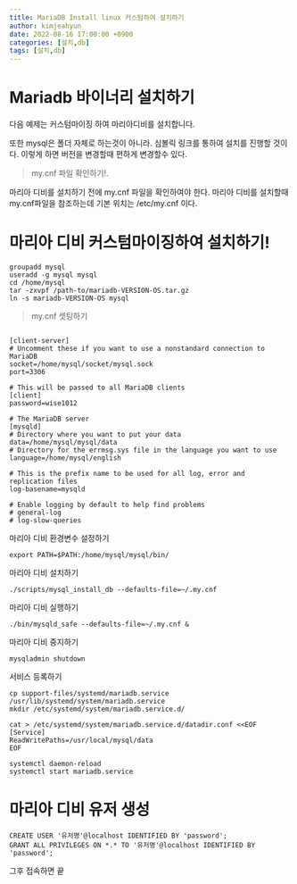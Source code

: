 ```yaml
---
title: MariaDB Install linux 커스텀하여 설치하기 
author: kimjeahyun
date: 2022-08-16 17:00:00 +0900
categories: [설치,db]
tags: [설치,db]
---
```


# Mariadb 바이너리 설치하기

다음 예제는 커스텀마이징 하여 마리아디비를 설치합니다.

또한 mysql은 폴더 자체로 하는것이 아니라. 심볼릭 링크를 통하여 설치를 
진행할 것이다. 이렇게 하면 버전을 변경할때 편하게 변경할수 있다.

>my.cnf 파일 확인하기!.

마리아 디비를 설치하기 전에 my.cnf 파일을 확인하여야 한다.
마리아 디비를 설치할때 my.cnf파일을 참조하는데 기본 위치는 /etc/my.cnf 이다.

# 마리아 디비 커스텀마이징하여 설치하기!

~~~
groupadd mysql
useradd -g mysql mysql
cd /home/mysql
tar -zxvpf /path-to/mariadb-VERSION-OS.tar.gz
ln -s mariadb-VERSION-OS mysql
~~~

> my.cnf 셋팅하기

~~~

[client-server]
# Uncomment these if you want to use a nonstandard connection to MariaDB
socket=/home/mysql/socket/mysql.sock
port=3306

# This will be passed to all MariaDB clients
[client]
password=wise1012

# The MariaDB server
[mysqld]
# Directory where you want to put your data
data=/home/mysql/mysql/data
# Directory for the errmsg.sys file in the language you want to use
language=/home/mysql/english

# This is the prefix name to be used for all log, error and replication files
log-basename=mysqld

# Enable logging by default to help find problems
# general-log
# log-slow-queries

~~~

마리아 디비 환경변수 설정하기

~~~
export PATH=$PATH:/home/mysql/mysql/bin/
~~~

마리아 디비 설치하기

~~~
./scripts/mysql_install_db --defaults-file=~/.my.cnf
~~~

마리아 디비 실행하기

~~~
./bin/mysqld_safe --defaults-file=~/.my.cnf &
~~~

마리아 디비 중지하기

~~~
mysqladmin shutdown
~~~

서비스 등록하기

~~~
cp support-files/systemd/mariadb.service /usr/lib/systemd/system/mariadb.service
mkdir /etc/systemd/system/mariadb.service.d/

cat > /etc/systemd/system/mariadb.service.d/datadir.conf <<EOF
[Service]
ReadWritePaths=/usr/local/mysql/data
EOF

systemctl daemon-reload
systemctl start mariadb.service
~~~


# 마리아 디비 유저 생성

~~~
CREATE USER '유저명'@localhost IDENTIFIED BY 'password';
GRANT ALL PRIVILEGES ON *.* TO '유저명'@localhost IDENTIFIED BY 'password';
~~~

그후 접속하면 끝
